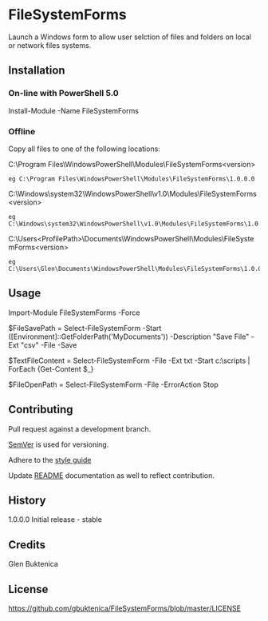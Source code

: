 # FileSystemForms 
Launch a Windows form to allow user selction of files and folders on local or network files systems.

## Installation 

### On-line with PowerShell 5.0
Install-Module -Name FileSystemForms

### Offline
Copy all files to one of the following locations:

C:\Program Files\WindowsPowerShell\Modules\FileSystemForms\<version> 

	eg C:\Program Files\WindowsPowerShell\Modules\FileSystemForms\1.0.0.0
	
C:\Windows\system32\WindowsPowerShell\v1.0\Modules\FileSystemForms\<version>

	eg C:\Windows\system32\WindowsPowerShell\v1.0\Modules\FileSystemForms\1.0.0.0
	
C:\Users\<ProfilePath>\Documents\WindowsPowerShell\Modules\FileSystemForms\<version>

	eg C:\Users\Glen\Documents\WindowsPowerShell\Modules\FileSystemForms\1.0.0.0
## Usage 

Import-Module FileSystemForms -Force

$FileSavePath = Select-FileSystemForm -Start ([Environment]::GetFolderPath('MyDocuments')) -Description "Save File" -Ext "csv" -File -Save

$TextFileContent = Select-FileSystemForm -File -Ext txt -Start c:\scripts | ForEach {Get-Content $_}

$FileOpenPath = Select-FileSystemForm -File -ErrorAction Stop
 

## Contributing 
Pull request against a development branch.

[SemVer](http://semver.org) is used for versioning.

Adhere to the [style guide](https://github.com/PoshCode/PowerShellPracticeAndStyle)

Update [README](README.md) documentation as well to reflect contribution.
## History 

1.0.0.0 Initial release   - stable
 
## Credits 

Glen Buktenica

## License
https://github.com/gbuktenica/FileSystemForms/blob/master/LICENSE
